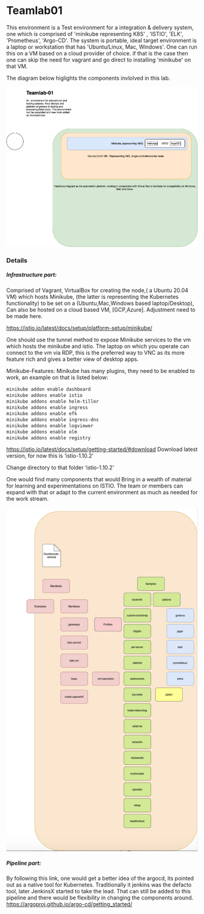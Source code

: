 # Teamlab01

This environment is a Test environment for a integration & delivery system, one which is comprised of 'minikube representing K8S' , 'ISTIO', 'ELK', 'Prometheus', 'Argo-CD'. The system is portable, ideal target environment is a laptop or workstation that has 'Ubuntu/Linux, Mac, Windows'. One can run this on a VM based on a cloud provider of choice. if that is the case then one can skip the need for vagrant and go direct to installing 'minikube' on that VM.


The diagram below higlights the components invlolved in this lab.

![Project overall plan explanation](./teamlab-01-overall-design.png) 

### Details

##### Infrastructure part:
Comprised of Vagrant, VirtualBox for creating the node,( a Ubuntu 20.04 VM) which hosts Minikube, (the latter is representing the Kubernetes functionality) to be set on a (Ubuntu,Mac,Windows based laptop/Desktop), Can also be hosted on a cloud based VM, [GCP,Azure]. Adjustment need to be made here.

https://istio.io/latest/docs/setup/platform-setup/minikube/


One should use the tunnel method to expose Minikube services to the vm which hosts the minikube and istio. The laptop on which you operate can connect to the vm via RDP, this is the preferred way to VNC as its more feature rich and gives a better view of desktop apps.


Minikube-Features:
Minikube has many plugins, they need to be enabled to work, an example on that is listed below:

```
minikube addon enable dashboard
minikube addons enable istio
minikube addons enable helm-tiller
minikube addons enable ingress
minikube addons enable efk
minikube addons enable ingress-dns
minikube addons enable logviewer
minikube addons enable olm
minikube addons enable registry

```


https://istio.io/latest/docs/setup/getting-started/#download
Download latest version, for now this is ‘istio-1.10.2’

Change directory to that folder ‘istio-1.10.2’

One would find many components that would Bring in a wealth of material for learning and experimentations on ISTIO. The team or members can expand with that or adapt to the current environment as much as needed for the work stream.

![istio components listed here](istio-components.png)

##### Pipeline part:

By following this link, one would get a better idea of the argocd, its pointed out as a native tool for Kubernetes. Traditionally it jenkins was the defacto tool, later JenkinsX started to take the lead. That can still be added to this pipeline and there would be flexibility in changing the components around.
https://argoproj.github.io/argo-cd/getting_started/
